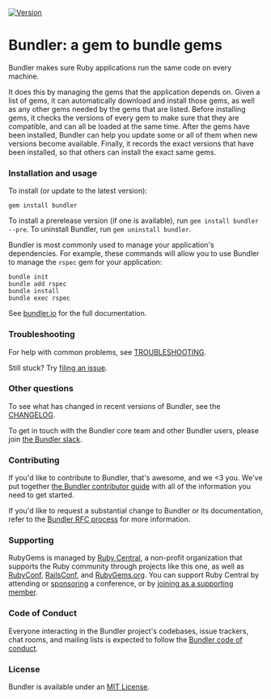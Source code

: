 [![Version ](https://img.shields.io/gem/v/bundler.svg?style=flat)](https://rubygems.org/gems/bundler)

# Bundler: a gem to bundle gems

Bundler makes sure Ruby applications run the same code on every machine.

It does this by managing the gems that the application depends on. Given a list of gems, it can automatically download and install those gems, as well as any other gems needed by the gems that are listed. Before installing gems, it checks the versions of every gem to make sure that they are compatible, and can all be loaded at the same time. After the gems have been installed, Bundler can help you update some or all of them when new versions become available. Finally, it records the exact versions that have been installed, so that others can install the exact same gems.

### Installation and usage

To install (or update to the latest version):

```
gem install bundler
```

To install a prerelease version (if one is available), run `gem install bundler --pre`. To uninstall Bundler, run `gem uninstall bundler`.

Bundler is most commonly used to manage your application's dependencies. For example, these commands will allow you to use Bundler to manage the `rspec` gem for your application:

```
bundle init
bundle add rspec
bundle install
bundle exec rspec
```

See [bundler.io](https://bundler.io) for the full documentation.

### Troubleshooting

For help with common problems, see [TROUBLESHOOTING](../doc/bundler/TROUBLESHOOTING.md).

Still stuck? Try [filing an issue](https://github.com/rubygems/rubygems/issues/new?labels=Bundler&template=bundler-related-issue.md).

### Other questions

To see what has changed in recent versions of Bundler, see the [CHANGELOG](CHANGELOG.md).

To get in touch with the Bundler core team and other Bundler users, please join [the Bundler slack](https://join.slack.com/t/bundler/shared_invite/zt-1rrsuuv3m-OmXKWQf8K6iSla4~F1DBjQ).

### Contributing

If you'd like to contribute to Bundler, that's awesome, and we <3 you. We've put together [the Bundler contributor guide](https://github.com/rubygems/rubygems/blob/master/doc/bundler/contributing/README.md) with all of the information you need to get started.

If you'd like to request a substantial change to Bundler or its documentation, refer to the [Bundler RFC process](https://github.com/rubygems/rfcs) for more information.

### Supporting

RubyGems is managed by [Ruby Central](https://rubycentral.org), a non-profit organization that supports the Ruby community through projects like this one, as well as [RubyConf](https://rubyconf.org), [RailsConf](https://railsconf.org), and [RubyGems.org](https://rubygems.org). You can support Ruby Central by attending or [sponsoring](sponsors@rubycentral.org) a conference, or by [joining as a supporting member](https://rubycentral.org/#/portal/signup).

### Code of Conduct

Everyone interacting in the Bundler project's codebases, issue trackers, chat rooms, and mailing lists is expected to follow the [Bundler code of conduct](https://github.com/rubygems/rubygems/blob/master/CODE_OF_CONDUCT.md).

### License

Bundler is available under an [MIT License](https://github.com/rubygems/rubygems/blob/master/bundler/LICENSE.md).
